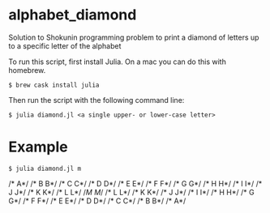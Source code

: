 # alphabet_diamond
Solution to Shokunin programming problem to print a diamond of letters up to a specific letter of the alphabet

To run this script, first install Julia.  On a mac you can do this with homebrew.

	$ brew cask install julia

Then run the script with the following command line:

	$ julia diamond.jl <a single upper- or lower-case letter>

# Example

	$ julia diamond.jl m
/*            A*/
/*           B B*/
/*          C   C*/
/*         D     D*/
/*        E       E*/
/*       F         F*/
/*      G           G*/
/*     H             H*/
/*    I               I*/
/*   J                 J*/
/*  K                   K*/
/* L                     L*/
/*M                       M*/
/* L                     L*/
/*  K                   K*/
/*   J                 J*/
/*    I               I*/
/*     H             H*/
/*      G           G*/
/*       F         F*/
/*        E       E*/
/*         D     D*/
/*          C   C*/
/*           B B*/
/*            A*/


